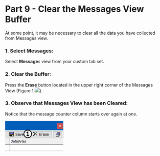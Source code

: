# Part 9 - Clear the Messages View Buffer

At some point, it may be necessary to clear all the data you have collected from Messages view.

### 1. Select Messages:

Select **Message**s view from your custom tab set.

### 2. Clear the Buffer:

Press the **Erase** button located in the upper right corner of the Messages View (Figure 1:![](https://cdn.intrepidcs.net/support/VehicleSpy/assets/smOne.gif)).

### 3. Observe that Messages View has been Cleared:

Notice that the message counter column starts over again at one.

![Figure 1: Clear the Messages view buffer by clicking the Erase button.](../../.gitbook/assets/spyexample1.9.gif)
